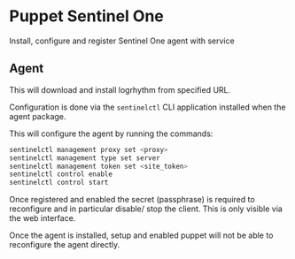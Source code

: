 # Puppet Sentinel One

Install, configure and register Sentinel One agent with service

## Agent

This will download and install logrhythm from specified URL.

Configuration is done via the `sentinelctl` CLI application installed when the agent package.

This will configure the agent by running the commands:

``` sh
sentinelctl management proxy set <proxy>
sentinelctl management type set server
sentinelctl management token set <site_token>
sentinelctl control enable
sentinelctl control start
```

Once registered and enabled the secret (passphrase) is required to reconfigure and in particular disable/ stop the client. This is only visible via the web interface.

Once the agent is installed, setup and enabled puppet will not be able to reconfigure the agent directly.
